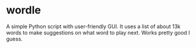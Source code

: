 # wordle
A simple Python script with user-friendly GUI. It uses a list of about 13k words to make suggestions on what word to play next. Works pretty good I guess.
